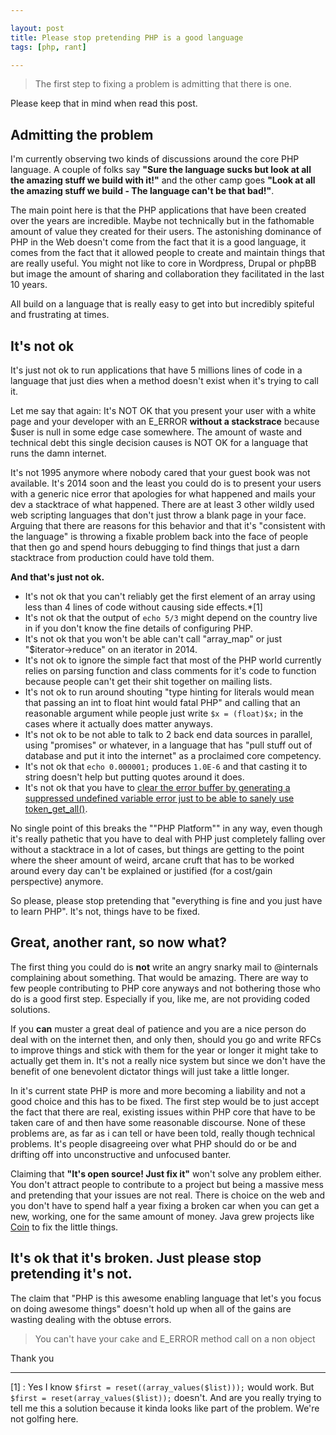 ```yaml
---

layout: post
title: Please stop pretending PHP is a good language
tags: [php, rant]

---
```


> The first step to fixing a problem is admitting that there is one.

Please keep that in mind when read this post.

## Admitting the problem

I'm currently observing two kinds of discussions around the core PHP language. A couple of folks say **"Sure the language sucks but look at all the amazing stuff we build with it!"** and the other camp goes **"Look at all the amazing stuff we build - The language can't be that bad!"**.

The main point here is that the PHP applications that have been created over the years are incredible. Maybe not technically but in the fathomable amount of value they created for their users. The astonishing dominance of PHP in the Web doesn't come from the fact that it is a good language, it comes from the fact that it allowed people to create and maintain things that are really useful. You might not like to core in Wordpress, Drupal or phpBB but image the amount of sharing and collaboration they facilitated in the last 10 years.

All build on a language that is really easy to get into but incredibly spiteful and frustrating at times.

## It's not ok

It's just not ok to run applications that have 5 millions lines of code in a language that just dies when a method doesn't exist when it's trying to call it.

Let me say that again: It's NOT OK that you present your user with a white page and your developer with an E_ERROR **without a stackstrace** because $user is null in some edge case somewhere. The amount of waste and technical debt this single decision causes is NOT OK for a language that runs the damn internet. 

It's not 1995 anymore where nobody cared that your guest book was not available. It's 2014 soon and the least you could do is to present your users with a generic nice error that apologies for what happened and mails your dev a stacktrace of what happened. There are at least 3 other wildly used web scripting languages that don't just throw a blank page in your face. Arguing that there are reasons for this behavior and that it's "consistent with the language" is throwing a fixable problem back into the face of people that then go and spend hours debugging to find things that just a darn stacktrace from production could have told them.

**And that's just not ok.**

- It's not ok that you can't reliably get the first element of an array using less than 4 lines of code without causing side effects.*[1]
- It's not ok that the output of `echo 5/3` might depend on the country live in if you don't know the fine details of configuring PHP.
- It's not ok that you won't be able can't call "array\_map" or just "$iterator->reduce" on an iterator in 2014.
- It's not ok to ignore the simple fact that most of the PHP world currently relies on parsing function and class comments for it's code to function because people can't get their shit together on mailing lists.
- It's not ok to run around shouting "type hinting for literals would mean that passing an int to float hint would fatal PHP" and calling that an reasonable argument while people just write `$x = (float)$x;` in the cases where it actually does matter anyways.
- It's not ok to be not able to talk to 2 back end data sources in parallel, using "promises" or whatever, in a language that has "pull stuff out of database and put it into the internet" as a proclaimed core competency.
- It's not ok that `echo 0.000001;` produces `1.0E-6` and that casting it to string doesn't help but putting quotes around it does.
- It's not ok that you have to [clear the error buffer by generating a suppressed undefined variable error just to be able to sanely use token\_get\_all()](https://github.com/nikic/PHP-Parser/blob/master/lib/PHPParser/Lexer.php#L44).

No single point of this breaks the ""PHP Platform"" in any way, even though it's really pathetic that you have to deal with PHP just completely falling over without a stacktrace in a lot of cases, but things are getting to the point where the sheer amount of weird, arcane cruft that has to be worked around every day can't be explained or justified (for a cost/gain perspective) anymore.

So please, please stop pretending that "everything is fine and you just have to learn PHP". It's not, things have to be fixed.

## Great, another rant, so now what?

The first thing you could do is **not** write an angry snarky mail to @internals complaining about something. That would be amazing. There are way to few people contributing to PHP core anyways and not bothering those who do is a good first step. Especially if you, like me, are not providing coded solutions.

If you **can** muster a great deal of patience and you are a nice person do deal with on the internet then, and only then, should you go and write RFCs to improve things and stick with them for the year or longer it might take to actually get them in. It's not a really nice system but since we don't have the benefit of one benevolent dictator things will just take a little longer. 

In it's current state PHP is more and more becoming a liability and not a good choice and this has to be fixed. The first step would be to just accept the fact that there are real, existing issues within PHP core that have to be taken care of and then have some reasonable discourse. None of these problems are, as far as i can tell or have been told, really though technical problems. It's people disagreeing over what PHP should do or be and drifting off into unconstructive and unfocused banter.   

Claiming that **"It's open source! Just fix it"** won't solve any problem either. You don't attract people to contribute to a project but being a massive mess and pretending that your issues are not real. There is choice on the web and you don't have to spend half a year fixing a broken car when you can get a new, working, one for the same amount of money. Java grew projects like [Coin](http://openjdk.java.net/projects/coin/) to fix the little things.

## It's ok that it's broken. Just please stop pretending it's not.

The claim that "PHP is this awesome enabling language that let's you focus on doing awesome things" doesn't hold up when all of the gains are wasting dealing with the obtuse errors.

> You can't have your cake and E_ERROR method call on a non object 

Thank you

------------

[1] : Yes I know `$first = reset((array_values($list)));` would work. But `$first = reset(array_values($list));` doesn't. And are you really trying to tell me this a solution because it kinda looks like part of the problem. We're not golfing here.